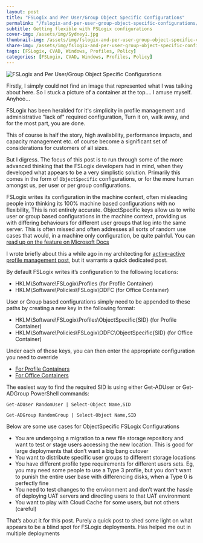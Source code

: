 ```yaml
---
layout: post
title: "FSLogix and Per User/Group Object Specific Configurations"
permalink: "/fslogix-and-per-user-group-object-specific-configurations/"
subtitle: Getting flexible with FSLogix configurations
cover-img: /assets/img/Sydney1.jpg
thumbnail-img: /assets/img/fslogix-and-per-user-group-object-specific-configurations/container-1.png
share-img: /assets/img/fslogix-and-per-user-group-object-specific-configurations/container-1.png
tags: [FSLogix, CVAD, Windows, Profiles, Policy]
categories: [FSLogix, CVAD, Windows, Profiles, Policy]
---
```


![FSLogix and Per User/Group Object Specific Configurations]({{site.baseurl}}/assets/img/fslogix-and-per-user-group-object-specific-configurations/container-1.png)

Firstly, I simply could not find an image that represented what I was talking about here. So I stuck a picture of a container at the top…. I amuse myself. Anyhoo…

FSLogix has been heralded for it's simplicity in profile management and administrative "lack of" required configuration, Turn it on, walk away, and for the most part, you are done.

This of course is half the story, high availability, performance impacts, and capacity management etc. of course become a significant set of considerations for customers of all sizes.

But I digress. The focus of this post is to run through some of the more advanced thinking that the FSLogix developers had in mind, when they developed what appears to be a very simplistic solution. Primarily this comes in the form of `ObjectSpecific` configurations, or for the more human amongst us, per user or per group configurations.

FSLogix writes its configuration in the machine context, often misleading people into thinking its 100% machine based configurations with no flexibility, This is not entirely accurate. ObjectSpecific keys allow us to write user or group based configurations in the machine context, providing us with differing behaviours for different user groups that log into the same server. This is often missed and often addresses all sorts of random use cases that would, in a machine only configuration, be quite painful. You can [read up on the feature on Microsoft Docs](https://docs.microsoft.com/en-us/fslogix/configure-per-user-per-group-ht)

I wrote briefly about this a while ago in my architecting for [active-active profile management post](https://jkindon.com/2019/10/15/designing-profile-management-with-active-active-resource-locations/), but it warrants a quick dedicated post.

By default FSLogix writes it’s configuration to the following locations:

*  HKLM\Software\FSLogix\Profiles (for Profile Container)
*  HKLM\Software\Policies\FSLogix\ODFC (for Office Container)

User or Group based configurations simply need to be appended to these paths by creating a new key in the following format:

*  HKLM\Software\FSLogix\Profiles\ObjectSpecific\{SID} (for Profile Container)
*  HKLM\Software\Policies\FSLogix\ODFC\ObjectSpecific\{SID} (for Office Container)

Under each of those keys, you can then enter the appropriate configuration you need to override

*  [For Profile Containers](https://docs.microsoft.com/en-us/fslogix/profile-container-configuration-reference)
*  [For Office Containers](https://docs.microsoft.com/en-us/fslogix/office-container-configuration-reference)

The easiest way to find the required SID is using either Get-ADUser or Get-ADGroup PowerShell commands:

`Get-ADUser RandomUser | Select-Object Name,SID`

`Get-ADGroup RandomGroup | Select-Object Name,SID`

Below are some use cases for ObjectSpecific FSLogix Configurations

*  You are undergoing a migration to a new file storage repository and want to test or stage users accessing the new location. This is good for large deployments that don’t want a big bang cutover
*  You want to distribute specific user groups to different storage locations
*  You have different profile type requirements for different users sets. Eg, you may need some people to use a Type 3 profile, but you don't want to punish the entire user base with differencing disks, when a Type 0 is perfectly fine
*  You need to test changes to the environment and don’t want the hassle of deploying UAT servers and directing users to that UAT environment
*  You want to play with Cloud Cache for some users, but not others (careful)

That’s about it for this post. Purely a quick post to shed some light on what appears to be a blind spot for FSLogix deployments. Has helped me out in multiple deployments
